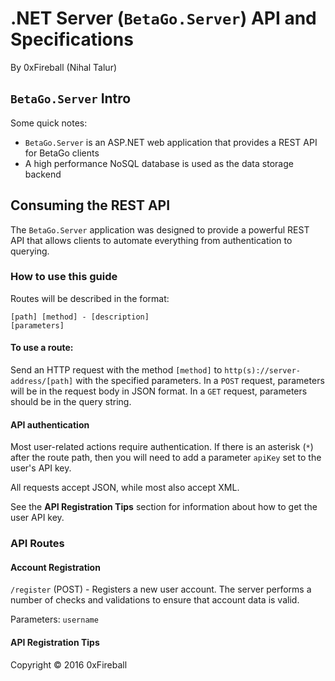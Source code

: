 
# .NET Server (`BetaGo.Server`) API and Specifications

By 0xFireball (Nihal Talur)

## `BetaGo.Server` Intro

Some quick notes:

- `BetaGo.Server` is an ASP.NET web application that provides
a REST API for BetaGo clients
- A high performance NoSQL database is used as the data storage backend

## Consuming the REST API

The `BetaGo.Server` application was designed to provide a powerful REST API
that allows clients to automate everything from authentication to querying.

### How to use this guide

Routes will be described in the format:

```text
[path] [method] - [description]
[parameters]
```

#### To use a route:

Send an HTTP request with the method `[method]` to `http(s)://server-address/[path]`
with the specified parameters. In a `POST` request, parameters will be in the request
body in JSON format. In a `GET` request, parameters should be in the query string.

#### API authentication

Most user-related actions require authentication. If there is an asterisk (`*`) after
the route path, then you will need to add a parameter `apiKey` set to the user's API key.

All requests accept JSON, while most also accept XML.

See the **API Registration Tips** section for information about how to get the user API key.

### API Routes

#### Account Registration

`/register` (POST) - Registers a new user account. The server
performs a number of checks and validations to ensure that account data is valid.

Parameters:
`username`

#### API Registration Tips

Copyright &copy; 2016 0xFireball
